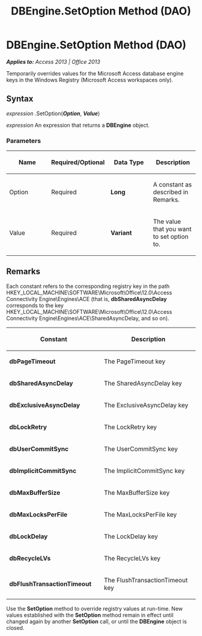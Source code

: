 ﻿---
title: DBEngine.SetOption Method (DAO)
TOCTitle: SetOption Method
ms:assetid: ea55c10c-2385-1b7e-0cba-32982c9b6643
ms:mtpsurl: https://msdn.microsoft.com/en-us/library/Ff836236(v=office.15)
ms:contentKeyID: 48548461
ms.date: 09/18/2015
mtps_version: v=office.15
f1_keywords:
- dao360.chm1088781
f1_categories:
- Office.Version=v15
---

# DBEngine.SetOption Method (DAO)


_**Applies to:** Access 2013 | Office 2013_

Temporarily overrides values for the Microsoft Access database engine keys in the Windows Registry (Microsoft Access workspaces only).

## Syntax

*expression* .SetOption(***Option***, ***Value***)

*expression* An expression that returns a **DBEngine** object.

### Parameters

<table>
<colgroup>
<col style="width: 25%" />
<col style="width: 25%" />
<col style="width: 25%" />
<col style="width: 25%" />
</colgroup>
<thead>
<tr class="header">
<th><p>Name</p></th>
<th><p>Required/Optional</p></th>
<th><p>Data Type</p></th>
<th><p>Description</p></th>
</tr>
</thead>
<tbody>
<tr class="odd">
<td><p>Option</p></td>
<td><p>Required</p></td>
<td><p><strong>Long</strong></p></td>
<td><p>A constant as described in Remarks.</p></td>
</tr>
<tr class="even">
<td><p>Value</p></td>
<td><p>Required</p></td>
<td><p><strong>Variant</strong></p></td>
<td><p>The value that you want to set option to.</p></td>
</tr>
</tbody>
</table>


## Remarks

Each constant refers to the corresponding registry key in the path HKEY\_LOCAL\_MACHINE\\SOFTWARE\\Microsoft\\Office\\12.0\\Access Connectivity Engine\\Engines\\ACE (that is, **dbSharedAsyncDelay** corresponds to the key HKEY\_LOCAL\_MACHINE\\SOFTWARE\\Microsoft\\Office\\12.0\\Access Connectivity Engine\\Engines\\ACE\\SharedAsyncDelay, and so on).

<table>
<colgroup>
<col style="width: 50%" />
<col style="width: 50%" />
</colgroup>
<thead>
<tr class="header">
<th><p>Constant</p></th>
<th><p>Description</p></th>
</tr>
</thead>
<tbody>
<tr class="odd">
<td><p><strong>dbPageTimeout</strong></p></td>
<td><p>The PageTimeout key</p></td>
</tr>
<tr class="even">
<td><p><strong>dbSharedAsyncDelay</strong></p></td>
<td><p>The SharedAsyncDelay key</p></td>
</tr>
<tr class="odd">
<td><p><strong>dbExclusiveAsyncDelay</strong></p></td>
<td><p>The ExclusiveAsyncDelay key</p></td>
</tr>
<tr class="even">
<td><p><strong>dbLockRetry</strong></p></td>
<td><p>The LockRetry key</p></td>
</tr>
<tr class="odd">
<td><p><strong>dbUserCommitSync</strong></p></td>
<td><p>The UserCommitSync key</p></td>
</tr>
<tr class="even">
<td><p><strong>dbImplicitCommitSync</strong></p></td>
<td><p>The ImplicitCommitSync key</p></td>
</tr>
<tr class="odd">
<td><p><strong>dbMaxBufferSize</strong></p></td>
<td><p>The MaxBufferSize key</p></td>
</tr>
<tr class="even">
<td><p><strong>dbMaxLocksPerFile</strong></p></td>
<td><p>The MaxLocksPerFile key</p></td>
</tr>
<tr class="odd">
<td><p><strong>dbLockDelay</strong></p></td>
<td><p>The LockDelay key</p></td>
</tr>
<tr class="even">
<td><p><strong>dbRecycleLVs</strong></p></td>
<td><p>The RecycleLVs key</p></td>
</tr>
<tr class="odd">
<td><p><strong>dbFlushTransactionTimeout</strong></p></td>
<td><p>The FlushTransactionTimeout key</p></td>
</tr>
</tbody>
</table>


Use the **SetOption** method to override registry values at run-time. New values established with the **SetOption** method remain in effect until changed again by another **SetOption** call, or until the **DBEngine** object is closed.


